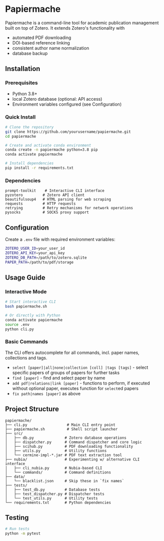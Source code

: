# Papiermache

Papiermache is a command-line tool for academic publication management built on top of Zotero. It extends Zotero's functionality with
- automated PDF downloading
- DOI-based reference linking
- consistent author name normalization
- database backup

## Installation

### Prerequisites
- Python 3.8+
- local Zotero database (optional: API access)
- Environment variables configured (see Configuration)

### Quick Install
```bash
# Clone the repository
git clone https://github.com/yourusername/papiermache.git
cd papiermache

# Create and activate conda environment
conda create -n papiermache python=3.8 pip
conda activate papiermache

# Install dependencies
pip install -r requirements.txt
```

### Dependencies
```
prompt-toolkit    # Interactive CLI interface
pyzotero         # Zotero API client
beautifulsoup4   # HTML parsing for web scraping
requests         # HTTP requests
retrying         # Retry mechanisms for network operations
pysocks          # SOCKS proxy support
```

## Configuration

Create a `.env` file with required environment variables:
```bash
ZOTERO_USER_ID=your_user_id
ZOTERO_API_KEY=your_api_key
ZOTERO_DB_PATH=/path/to/zotero.sqlite
PAPER_PATH=/path/to/pdf/storage
```

## Usage Guide

### Interactive Mode
```bash
# Start interactive CLI
bash papiermache.sh

# Or directly with Python
conda activate papiermache
source .env
python cli.py
```

### Basic Commands

The CLI offers autocomplete for all commands, incl. paper names, collections and tags.
- `select [paper]|all|none|collection [coll] |tags [tags]` - select specific papers of groups of papers for further tasks
- `find [paper]` - find and select paper by name
- `add pdf|relations|link [paper]` - functions to perform, if executed without optional paper, executes function for `select`ed papers
- `fix path|names [paper]` as above

## Project Structure

```
papiermache/
├── cli.py                  # Main CLI entry point
├── papiermache.sh          # Shell script launcher
├── src/
│   ├── db.py              # Zotero database operations
│   ├── dispatcher.py      # Command dispatcher and core logic
│   ├── scihub.py          # PDF downloading functionality
│   ├── utils.py           # Utility functions
│   └── cermine-impl-*.jar # PDF text extraction tool
├── nubia/                 # Experimenting w/ alternative CLI interface
│   ├── cli_nubia.py       # Nubia-based CLI
│   └── commands/          # Command definitions
├── data/
│   └── blacklist.json     # Skip these in `fix names`
├── tests/
│   ├── test_db.py         # Database tests
│   ├── test_dispatcher.py # Dispatcher tests
│   └── test_utils.py      # Utility tests
└── requirements.txt       # Python dependencies
```

## Testing

```bash
# Run tests
python -m pytest
```
